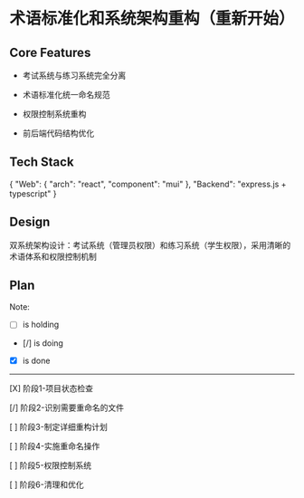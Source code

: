 # 术语标准化和系统架构重构（重新开始）

## Core Features

- 考试系统与练习系统完全分离

- 术语标准化统一命名规范

- 权限控制系统重构

- 前后端代码结构优化

## Tech Stack

{
  "Web": {
    "arch": "react",
    "component": "mui"
  },
  "Backend": "express.js + typescript"
}

## Design

双系统架构设计：考试系统（管理员权限）和练习系统（学生权限），采用清晰的术语体系和权限控制机制

## Plan

Note: 

- [ ] is holding
- [/] is doing
- [X] is done

---

[X] 阶段1-项目状态检查

[/] 阶段2-识别需要重命名的文件

[ ] 阶段3-制定详细重构计划

[ ] 阶段4-实施重命名操作

[ ] 阶段5-权限控制系统

[ ] 阶段6-清理和优化
